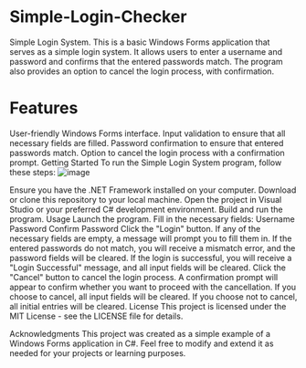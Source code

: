 # Simple-Login-Checker
Simple Login System.
This is a basic Windows Forms application that serves as a simple login system. It allows users to enter a username and password and confirms that the entered passwords match. The program also provides an option to cancel the login process, with confirmation.

# Features
User-friendly Windows Forms interface.
Input validation to ensure that all necessary fields are filled.
Password confirmation to ensure that entered passwords match.
Option to cancel the login process with a confirmation prompt.
Getting Started
To run the Simple Login System program, follow these steps:
![image](https://github.com/RoggersAnguzu/Simple-Login-Checker/assets/141458053/dfa61f96-7c28-4f37-8148-bd385fa28f1e)

Ensure you have the .NET Framework installed on your computer.
Download or clone this repository to your local machine.
Open the project in Visual Studio or your preferred C# development environment.
Build and run the program.
Usage
Launch the program.
Fill in the necessary fields:
Username
Password
Confirm Password
Click the "Login" button.
If any of the necessary fields are empty, a message will prompt you to fill them in.
If the entered passwords do not match, you will receive a mismatch error, and the password fields will be cleared.
If the login is successful, you will receive a "Login Successful" message, and all input fields will be cleared.
Click the "Cancel" button to cancel the login process.
A confirmation prompt will appear to confirm whether you want to proceed with the cancellation.
If you choose to cancel, all input fields will be cleared.
If you choose not to cancel, all initial entries will be cleared.
License
This project is licensed under the MIT License - see the LICENSE file for details.

Acknowledgments
This project was created as a simple example of a Windows Forms application in C#.
Feel free to modify and extend it as needed for your projects or learning purposes.
